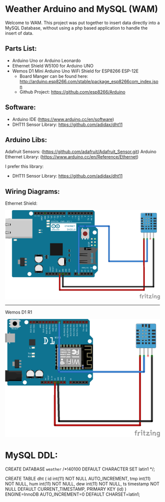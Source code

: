 # Weather Arduino and MySQL (WAM)

Welcome to WAM. This project was put together to insert data directly into a MySQL Database,
without using a php based application to handle the insert of data.

## Parts List:
  - Arduino Uno or Arduino Leonardo
  - Ethernet Shield W5100 for Arduino UNO
  - Wemos D1 Mini Arduino Uno WiFi Shield for ESP8266 ESP-12E
      - Board Manger can be found here: http://arduino.esp8266.com/stable/package_esp8266com_index.json
      - Github Project: https://github.com/esp8266/Arduino


## Software:
  - Arduino IDE (https://www.arduino.cc/en/software)
  - DHT11 Sensor Library: https://github.com/adidax/dht11

## Arduino Libs:

Adafruit Sensors: (https://github.com/adafruit/Adafruit_Sensor.git)
Arduino Ethernet Library: (https://www.arduino.cc/en/Reference/Ethernet)

I prefer this library:
  - DHT11 Sensor Library: https://github.com/adidax/dht11

## Wiring Diagrams:


Ethernet Shield:

![Wiring Diagram Ethernet Shield](https://github.com/cetanhota/wam/blob/main/images/ethernet-shield.png)
 <hr>

 Wemos D1 R1
 
![Wemos D1 R1](https://github.com/cetanhota/wam/blob/main/images/wemos-d1-r1-dht.png)

# MySQL DDL:

CREATE DATABASE `weather` /*!40100 DEFAULT CHARACTER SET latin1 */;

CREATE TABLE dht (
  id int(11) NOT NULL AUTO_INCREMENT,
  tmp int(11) NOT NULL,
  hum int(11) NOT NULL,
  dew int(11) NOT NULL,
  ts timestamp NOT NULL DEFAULT CURRENT_TIMESTAMP,
  PRIMARY KEY (id)
) ENGINE=InnoDB AUTO_INCREMENT=0 DEFAULT CHARSET=latin1;
